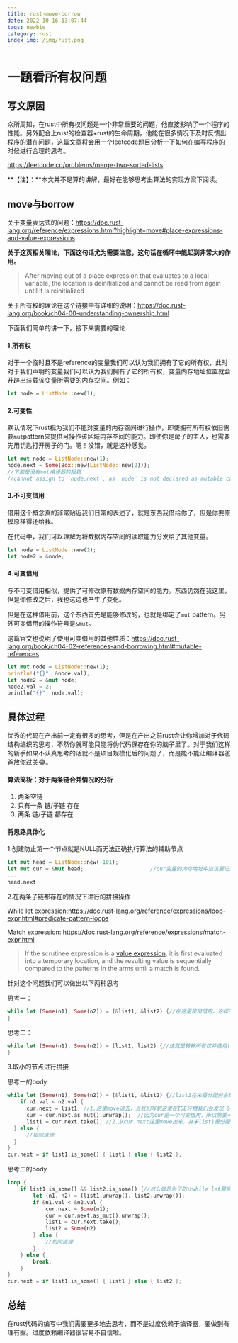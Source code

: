 ```yaml
---
title: rust-move-borrow
date: 2022-10-16 13:07:44
tags: newbie
category: rust
index_img: /img/rust.png
---
```


# 一题看所有权问题

## 写文原因

众所周知，在rust中所有权问题是一个非常重要的问题，他直接影响了一个程序的性能。另外配合上rust的检查器+rust的生命周期，他能在很多情况下及时反馈出程序的潜在问题，这篇文章将会用一个leetcode题目分析一下如何在编写程序的时候进行合理的思考。  

https://leetcode.cn/problems/merge-two-sorted-lists

**【注】：**本文并不是算的讲解，最好在能够思考出算法的实现方案下阅读。

## move与borrow

关于变量表达式的问题：https://doc.rust-lang.org/reference/expressions.html?highlight=move#place-expressions-and-value-expressions

**关于这页相关理论，下面这句话尤为需要注意，这句话在循环中能起到非常大的作用。**

> After moving out of a place expression that evaluates to a local variable, the location is deinitialized and cannot be read from again until it is reinitialized

关于所有权的理论在这个链接中有详细的说明：https://doc.rust-lang.org/book/ch04-00-understanding-ownership.html

下面我们简单的讲一下，接下来需要的理论

#### 1.所有权

对于一个临时且不是reference的变量我们可以认为我们拥有了它的所有权，此时对于我们声明的变量我们可以认为我们拥有了它的所有权，变量内存地址位置就会开辟出装载该变量所需要的内存空间。例如：

```rust
let node = ListNode::new(1);
```

#### 2.可变性

默认情况下rust视为我们不能对变量的内存空间进行操作，即使拥有所有权依旧需要`mut`pattern来提供可操作该区域内存空间的能力。即使你是房子的主人，也需要先用钥匙打开房子的门。嗯！没错，就是这种感觉。

```rust
let mut node = ListNode::new(1);
node.next = Some(Box::new(ListNode::new(2)));
//下面是没有mut编译器的报错
//cannot assign to `node.next`, as `node` is not declared as mutable cannot assign
```

#### 3.不可变借用

借用这个概念真的非常贴近我们日常的表述了，就是东西我借给你了，但是你要原模原样得还给我。

在代码中，我们可以理解为将数据内存空间的读取能力分发给了其他变量。

```rust
let node = ListNode::new(1);
let node2 = &node;
```

#### 4.可变借用

与不可变借用相似，提供了可修改原有数据内存空间的能力。东西仍然在我这里，但是你修改之后，我也这边也产生了变化。

但是在这种借用前，这个东西首先是能够修改的，也就是绑定了`mut` pattern。另外可变借用的操作符号是`&mut`。

这篇官文也说明了使用可变借用的其他性质：https://doc.rust-lang.org/book/ch04-02-references-and-borrowing.html#mutable-references

```rust
let mut node = ListNode::new(1);
println!("{}", &node.val);
let node2 = &mut node;
node2.val = 2;
println("{}", node.val);
```

## 具体过程

优秀的代码在产出前一定有很多的思考，但是在产出之前rust会让你增加对于代码结构编织的思考，不然你就可能只能将伪代码保存在你的脑子里了。对于我们这样的新手如果不认真思考的话就不是项目规模化后的问题了，而是能不能让编译器爸爸放你过关😂。

#### 算法简析：对于两条链合并情况的分析

1. 两条空链
2. 只有一条 链/子链 存在
3. 两条 链/子链 都存在

#### 将思路具体化

1.创建防止第一个节点就是NULL而无法正确执行算法的辅助节点

```rust
let mut head = ListNode::new(-101);
let mut cur = &mut head;					 //cur变量的内存地址中应该要记录当前连接到的最后一个节点，另外最后一个点就是cur记录的是一个地址，但是我们在拼接时需要修改这个地址，而不单单是修改地址所指的数据空间。
...
head.next
```

2.在两条子链都存在的情况下进行的拼接操作

While let expression:https://doc.rust-lang.org/reference/expressions/loop-expr.html#predicate-pattern-loops

Match expression: https://doc.rust-lang.org/reference/expressions/match-expr.html

> If the scrutinee expression is a [value expression](https://doc.rust-lang.org/reference/expressions.html#place-expressions-and-value-expressions), it is first evaluated into a temporary location, and the resulting value is sequentially compared to the patterns in the arms until a match is found.

针对这个问题我们可以做出以下两种思考

思考一：

```rust
while let (Some(n1), Some(n2)) = (&list1, &list2) {//在这里使用借用，这样不会导致list的所有权转移到这里，然后后面就会无法访问list1，list2
}
```

思考二：

```rust
while let (Some(n1), Some(n2)) = (list1, list2) {//这就是转移所有权并使用tuple pattern进行结构赋值，这样n1，n2所有权也在当前作用域下。但是使用这种方案我们需要进行一点修改，因为这样的所有权解构会造成list1，list2无法在后续访问
}
```

3.取小的节点进行拼接

思考一的body

```rust
while let (Some(n1), Some(n2)) = (&list1, &list2) {//list1在未重分配前会飘红
	if n1.val < n2.val {
      cur.next = list1; //1.这里move进去，当我们写到这里在IDE环境我们会发现 &list1 这里出现 borrow after move的飘红报错，这时请用好上面说到的 重分配理论，请自信使用为list1分配一个所有权的value的代码
      cur = cur.next.as_mut().unwrap();  //因为cur是一个可变借用，所以需要一个可变借用
      list1 = cur.next.take(); //2.从cur.next这里move出来，并未list1重分配
  } else {
      //相同道理
  }
}
cur.next = if list1.is_some() { list1 } else { list2 };
```

思考二的body

```rust
loop {
    if list1.is_some() && list2.is_some() {//这么做是为了防止while let最后一次解构引起后续list1，list2无法borrow的问题
        let (n1, n2) = (list1.unwrap(), list2.unwrap());
        if &n1.val < &n2.val {
            cur.next = Some(n1);
            cur = cur.next.as_mut().unwrap();
            list1 = cur.next.take();
            list2 = Some(n2)
        } else {
            //相同道理
        }
    } else {
        break;
    }
}
cur.next = if list1.is_some() { list1 } else { list2 };
```

## 总结

在rust代码的编写中我们需要更多地去思考，而不是过度依赖于编译器，要做到有理有据。过度依赖编译器很容易不自信啦。
